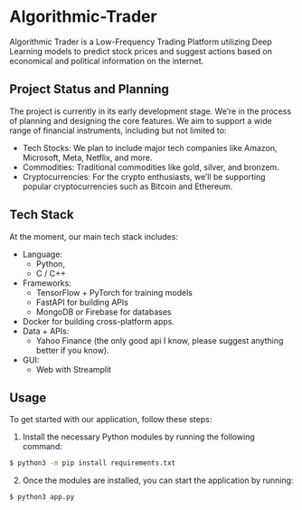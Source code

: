 # Algorithmic-Trader
Algorithmic Trader is a Low-Frequency Trading Platform utilizing Deep Learning models to predict stock prices and suggest actions based on economical and political information on the internet.

## Project Status and Planning
The project is currently in its early development stage. We’re in the process of planning and designing the core features. We aim to support a wide range of financial instruments, including but not limited to:

- Tech Stocks: We plan to include major tech companies like Amazon, Microsoft, Meta, Netflix, and more.
- Commodities: Traditional commodities like gold, silver, and bronzem.
- Cryptocurrencies: For the crypto enthusiasts, we’ll be supporting popular cryptocurrencies such as Bitcoin and Ethereum.

## Tech Stack
At the moment, our main tech stack includes:
- Language:
    - Python,
    - C / C++
- Frameworks:
    - TensorFlow + PyTorch for training models
    - FastAPI for building APIs
    - MongoDB or Firebase for databases
- Docker for building cross-platform apps.
- Data + APIs: 
    - Yahoo Finance (the only good api I know, please suggest anything better if you know).
- GUI: 
    - Web with Streamplit 

## Usage 
To get started with our application, follow these steps:

1. Install the necessary Python modules by running the following command:
```bash
$ python3 -m pip install requirements.txt
```

2. Once the modules are installed, you can start the application by running:
```bash
$ python3 app.py
```
